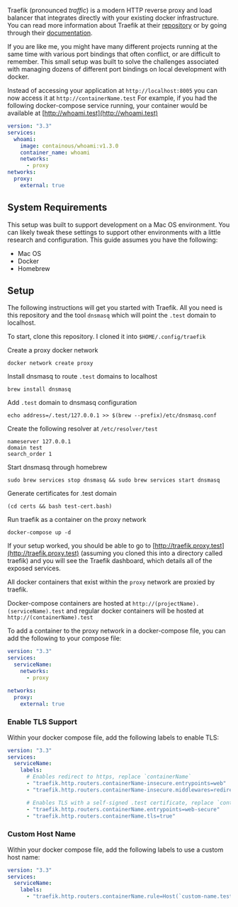 Traefik (pronounced _traffic_) is a modern HTTP reverse proxy and load balancer that integrates directly with your existing docker infrastructure. You can read more information about Traefik at their [repository](https://github.com/containous/traefik) or by going through their [documentation](https://traefik.io/).

If you are like me, you might have many different projects running at the same time with various port bindings that often conflict, or are difficult to remember. This small setup was built to solve the challenges associated with managing dozens of different port bindings on local development with docker.

Instead of accessing your application at `http://localhost:8005` you can now access it at `http://containerName.test` For example, if you had the following docker-compose service running, your container would be available at [http://whoami.test](http://whoami.test)

``` yaml
version: "3.3"
services:
  whoami:
    image: containous/whoami:v1.3.0
    container_name: whoami
    networks:
      - proxy
networks:
  proxy:
    external: true
```

## System Requirements
This setup was built to support development on a Mac OS environment. You can likely tweak these settings to support other environments with a little research and configuration. This guide assumes you have the following:
- Mac OS
- Docker
- Homebrew

## Setup
The following instructions will get you started with Traefik. All you need is this repository and the tool `dnsmasq` which will point the `.test` domain to localhost.

To start, clone this repository. I cloned it into `$HOME/.config/traefik`

Create a proxy docker network
``` shell
docker network create proxy
```

Install dnsmasq to route `.test` domains to localhost
``` shell
brew install dnsmasq
```

Add `.test` domain to dnsmasq configuration
``` shell
echo address=/.test/127.0.0.1 >> $(brew --prefix)/etc/dnsmasq.conf
```

Create the following resolver at `/etc/resolver/test`
```
nameserver 127.0.0.1
domain test
search_order 1
```

Start dnsmasq through homebrew
``` shell
sudo brew services stop dnsmasq && sudo brew services start dnsmasq
```

Generate certificates for .test domain
``` shell
(cd certs && bash test-cert.bash)
```

Run traefik as a container on the proxy network
``` shell
docker-compose up -d
```

If your setup worked, you should be able to go to [http://traefik.proxy.test](http://traefik.proxy.test) (assuming you cloned this into a directory called traefik) and you will see the Traefik dashboard, which details all of the exposed services.

All docker containers that exist within the `proxy` network are proxied by traefik.

Docker-compose containers are hosted at `http://(projectName).(serviceName).test` and regular docker containers will be hosted at `http://(containerName).test`

To add a container to the proxy network in a docker-compose file, you can add the following to your compose file:
``` yaml
version: "3.3"
services:
  serviceName:
    networks:
      - proxy

networks:
  proxy:
    external: true
```

### Enable TLS Support
Within your docker compose file, add the following labels to enable TLS:
``` yaml
version: "3.3"
services:
  serviceName:
    labels:
      # Enables redirect to https, replace `containerName`
      - "traefik.http.routers.containerName-insecure.entrypoints=web"
      - "traefik.http.routers.containerName-insecure.middlewares=redirect-to-https"

      # Enables TLS with a self-signed .test certificate, replace `containerName`
      - "traefik.http.routers.containerName.entrypoints=web-secure"
      - "traefik.http.routers.containerName.tls=true"
```

### Custom Host Name
Within your docker compose file, add the following labels to use a custom host name:
``` yaml
version: "3.3"
services:
  serviceName:
    labels:
      - "traefik.http.routers.containerName.rule=Host(`custom-name.test`)"
```